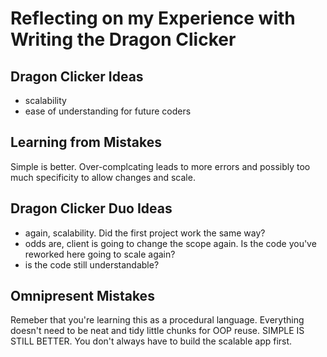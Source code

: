 # Reflecting on my Experience with Writing the Dragon Clicker
## Dragon Clicker Ideas
- scalability
- ease of understanding for future coders

## Learning from Mistakes
Simple is better. Over-complcating leads to more errors and possibly too much specificity to allow changes and scale.

## Dragon Clicker Duo Ideas
- again, scalability. Did the first project work the same way?
- odds are, client is going to change the scope again. Is the code you've reworked here going to scale again?
- is the code still understandable?

## Omnipresent Mistakes
Remeber that you're learning this as a procedural language. Everything doesn't need to be neat and tidy little chunks for OOP reuse. SIMPLE IS STILL BETTER. You don't always have to build the scalable app first.
